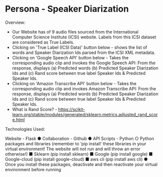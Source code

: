 # Persona - Speaker Diarization
Overview:

* Our Website has of 9 audio files sourced from the International Computer Science Institute (ICSI) website. Labels from this ICSI dataset are considered as True Labels.
* Clicking on 'True Label (ICSI Data)' button below - shows the list of words and Speaker Diarization Ids parsed from the ICSI XML metadata.
* Clicking on 'Google Speech API' button below - Takes the corresponding audio clip and invokes the Google Speech API: From the response, displays (a) Predicted words (b) Predicted Speaker Diarization Ids and (c) Rand score between true label Speaker Ids & Predicted Speaker Ids.
* Clicking on 'Amazon Transcribe API' button below - Takes the corresponding audio clip and invokes Amazon Transcribe API: From the response, displays (a) Predicted words (b) Predicted Speaker Diarization Ids and (c) Rand score between true label Speaker Ids & Predicted Speaker Ids.
* What is Rand Score? - https://scikit-learn.org/stable/modules/generated/sklearn.metrics.adjusted_rand_score.html


Technologies Used:

Website - Flask
● Collaboration - Github
● API Scripts - Python
○ Python packages and libraries (remember to ‘pip install’ these libraries in your virtual
environment! The website will not run and will throw an error otherwise!)
■ Sklearn (pip install sklearn)
■ Google (pip install google)
■ Google-cloud (pip install google-cloud)
■ aws cli (pip install aws cli)
● Once you install these packages, deactivate and then reactivate your virtual
environment before running
